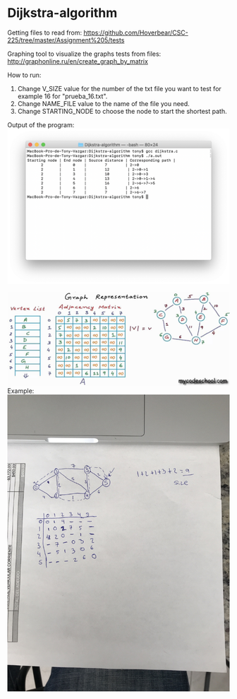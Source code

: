 # Dijkstra-algorithm

Getting files to read from: https://github.com/Hoverbear/CSC-225/tree/master/Assignment%205/tests

Graphing tool to visualize the graphs tests from files: http://graphonline.ru/en/create_graph_by_matrix

How to run:
1. Change V_SIZE value for the number of the txt file you want to test for example 16 for "prueba_16.txt".
2. Change NAME_FILE value to the name of the file you need.
3. Change STARTING_NODE to choose the node to start the shortest path.

Output of the program:
![alt text](https://github.com/tonyvazgar/Dijkstra-algorithm/blob/master/op.png?raw=true)

![alt text](https://github.com/tonyvazgar/Dijkstra-algorithm/blob/master/maxresdefault.jpg)
Example:
![alt text](https://github.com/tonyvazgar/Dijkstra-algorithm/blob/master/example%20working.jpeg?raw=true)


